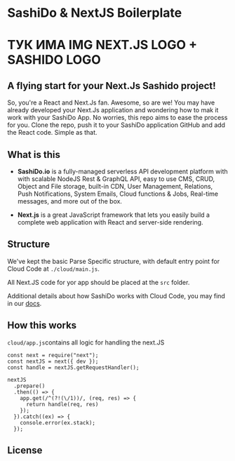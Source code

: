 # SashiDo & NextJS Boilerplate

# ТУК ИМА IMG NEXT.JS LOGO + SASHIDO LOGO

## A flying start for your Next.Js Sashido project!

So, you're a React and Next.Js fan. Awesome, so are we! You may have already developed your Next.Js application and wondering how to mak it work with your SashiDo App. No worries, this repo aims to ease the process for you. Clone the repo, push it to your SashiDo application GitHub and add the React code. Simple as that.

## What is this

 - **SashiDo.io** is a fully-managed serverless API development platform with with scalable NodeJS Rest & GraphQL API, easy to use CMS, CRUD, Object and File storage, built-in CDN, User Management, Relations, Push Notifications, System Emails, Cloud functions & Jobs, Real-time messages, and more out of the box.
 
 - **Next.js** is a great JavaScript framework that lets you easily build a complete web application with React and server-side rendering.

## Structure

We've kept the basic Parse Specific structure, with default entry point for Cloud Code at `./cloud/main.js`.

All Next.JS code for yor app should be placed at the `src` folder.

Additional details about how SashiDo works with Cloud Code, you may find in our [docs](https://blog.sashido.io/tag/cloud-code/).

## How this works

`cloud/app.js`contains all logic for handling the next.JS 

```
const next = require("next");
const nextJS = next({ dev });
const handle = nextJS.getRequestHandler();

nextJS
  .prepare()
  .then(() => {
    app.get(/^(?!(\/1))/, (req, res) => {
      return handle(req, res)
    });
  }).catch((ex) => {
    console.error(ex.stack);
  });
```

## License

